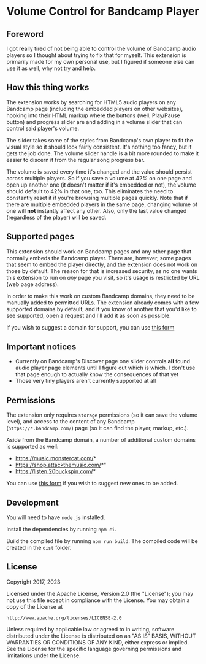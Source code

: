 # Volume Control for Bandcamp Player

## Foreword

I got really tired of not being able to control the volume of Bandcamp audio players so I thought about trying to fix that for myself. This extension is primarily made for my own personal use, but I figured if someone else can use it as well, why not try and help.

## How this thing works

The extension works by searching for HTML5 audio players on any Bandcamp page (including the embedded players on other websites), hooking into their HTML markup where the buttons (well, Play/Pause button) and progress slider are and adding in a volume slider that can control said player's volume. 

The slider takes some of the styles from Bandcamp's own player to fit the visual style so it should look fairly consistent. It's nothing too fancy, but it gets the job done. The volume slider handle is a bit more rounded to make it easier to discern it from the regular song progress bar.

The volume is saved every time it's changed and the value should persist across multiple players. So if you save a volume at 42% on one page and open up another one (it doesn't matter if it's embedded or not), the volume should default to 42% in that one, too. This eliminates the need to constantly reset it if you're browsing multiple pages quickly. Note that if there are multiple embedded players in the same page, changing volume of one will **not** instantly affect any other. Also, only the last value changed (regardless of the player) will be saved.

## Supported pages

This extension should work on Bandcamp pages and any other page that normally embeds the Bandcamp player. There are, however, some pages that seem to embed the player directly, and the extension does not work on those by default. The reason for that is increased security, as no one wants this extension to run on _any_ page you visit, so it's usage is restricted by URL (web page address). 

In order to make this work on custom Bandcamp domains, they need to be manually added to permitted URLs. The extension already comes with a few supported domains by default, and if you know of another that you'd like to see supported, open a request and I'll add it as soon as possible.

If you wish to suggest a domain for support, you can use [this form](https://github.com/butterknight/bandcamp-volume-control/issues/new?assignees=butterknight&labels=custom-domain-request&template=custom_domain_request.yml&title=%5BCustomDomain%5D%3A+)

## Important notices

- Currently on Bandcamp's Discover page one slider controls **all** found audio player page elements until I figure out which is which. I don't use that page enough to actually know the consequences of that yet
- Those very tiny players aren't currently supported at all

## Permissions

The extension only requires `storage` permissions (so it can save the volume level), and access to the content of any Bandcamp (`https://*.bandcamp.com/`) page (so it can find the player, markup, etc.).

Aside from the Bandcamp domain, a number of additional custom domains is supported as well:

- https://music.monstercat.com/*
- https://shop.attackthemusic.com/*"
- https://listen.20buckspin.com/*

You can use [this form](https://github.com/butterknight/bandcamp-volume-control/issues/new?assignees=butterknight&labels=custom-domain-request&template=custom_domain_request.yml&title=%5BCustomDomain%5D%3A+) if you wish to suggest new ones to be added.

## Development

You will need to have `node.js` installed.

Install the dependencies by running `npm ci`.

Build the compiled file by running `npm run build`. The compiled code will be created in the `dist` folder.

## License

Copyright 2017, 2023

Licensed under the Apache License, Version 2.0 (the "License");
you may not use this file except in compliance with the License.
You may obtain a copy of the License at

    http://www.apache.org/licenses/LICENSE-2.0

Unless required by applicable law or agreed to in writing, software
distributed under the License is distributed on an "AS IS" BASIS,
WITHOUT WARRANTIES OR CONDITIONS OF ANY KIND, either express or implied.
See the License for the specific language governing permissions and
limitations under the License.